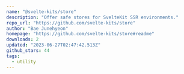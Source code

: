 ```yaml
---
name: "@svelte-kits/store"
description: "Offer safe stores for SvelteKit SSR environments."
repo_url: "https://github.com/svelte-kits/store"
author: "Bae Junehyeon"
homepage: "https://github.com/svelte-kits/store#readme"
downloads: 2
updated: "2023-06-27T02:47:42.513Z"
github_stars: 44
tags: 
  - utility
---
```


